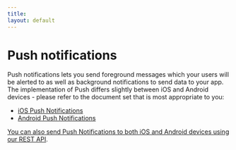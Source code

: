 ```yaml
---
title: 
layout: default
---
```


# Push notifications

Push notifications lets you send foreground messages which your users will be alerted to as well as background notifications to send data to your app. The implementation of Push differs slightly between iOS and Android devices - please refer to the document set that is most appropriate to you:
<ul>
	<li><a href="http://docs.contexthub.com/docs/ios/#PushNotifications">iOS Push Notifications</a></li>
	<li><a href="http://docs.contexthub.com/docs/android/#PushNotifications">Android Push Notifications</li>
</ul>

You can also send Push Notifications to both iOS and Android devices using our <a href="http://docs.contexthub.com/contexthub-api/">REST API</a>. 
